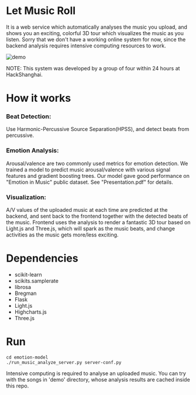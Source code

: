 # Let Music Roll
It is a web service which automatically analyses the music you upload,
and shows you an exciting, colorful 3D tour which visualizes the music as you listen.
Sorry that we don't have a working online system for now, since the backend
analysis requires intensive computing resources to work.

![demo](https://github.com/ppwwyyxx/let-music-roll/raw/master/demo/screenshot.jpg)

NOTE: This system was developed by a group of four within 24 hours at HackShanghai.

# How it works

### Beat Detection:
Use Harmonic-Percussive Source Separation(HPSS), and detect beats from percussive.

### Emotion Analysis:
Arousal/valence are two commonly used metrics for emotion detection.
We trained a model to predict music arousal/valence with various signal features and
gradient boosting trees. Our model gave good performance on "Emotion in Music" public dataset.
See "Presentation.pdf" for details.

### Visualization:
A/V values of the uploaded music at each time are predicted at the
backend, and sent back to the frontend together with the detected beats of the music.
Frontend uses the analysis to render a fantastic 3D tour based on Light.js and Three.js, which will spark as the
music beats, and change activities as the music gets more/less exciting.

# Dependencies
+ scikit-learn
+ scikits.samplerate
+ librosa
+ Bregman
+ Flask
+ Light.js
+ Highcharts.js
+ Three.js

# Run
```
cd emotion-model
./run_music_analyze_server.py server-conf.py
```
Intensive computing is required to analyse an uploaded music.
You can try with the songs in 'demo' directory,
whose analysis results are cached inside this repo.
